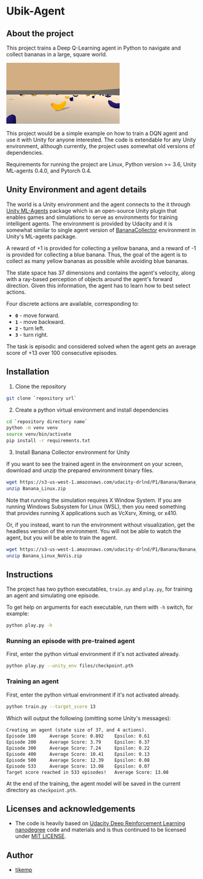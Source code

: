 # Ubik-Agent

## About the project

This project trains a Deep Q-Learning agent in Python to navigate and collect bananas in a large, square world.

![Trained Agent](files/banana-environment.gif)

This project would be a simple example on how to train a DQN agent and use it with Unity for anyone interested. The code is extendable for any Unity environment, although currently, the project uses somewhat old versions of dependencies.

Requirements for running the project are Linux, Python version >= 3.6, Unity ML-agents 0.4.0, and Pytorch 0.4.

## Unity Environment and agent details

The world is a Unity environment and the agent connects to the it through [Unity ML-Agents](https://github.com/Unity-Technologies/ml-agents) package which is an open-source Unity plugin that enables games and simulations to serve as environments for training intelligent agents. The environment is provided by Udacity and it is somewhat similar to single agent version of [BananaCollector](https://github.com/Unity-Technologies/ml-agents/blob/0.4.0/docs/Learning-Environment-Examples.md#banana-collector) environment in Unity's ML-agents package.

A reward of +1 is provided for collecting a yellow banana, and a reward of -1 is provided for collecting a blue banana. Thus, the goal of the agent is to collect as many yellow bananas as possible while avoiding blue bananas.

The state space has 37 dimensions and contains the agent's velocity, along with a ray-based perception of objects around the agent's forward direction.  Given this information, the agent has to learn how to best select actions.

Four discrete actions are available, corresponding to:
- **`0`** - move forward.
- **`1`** - move backward.
- **`2`** - turn left.
- **`3`** - turn right.

The task is episodic and considered solved when the agent gets an average score of +13 over 100 consecutive episodes.

## Installation

1. Clone the repository

```bash
git clone `repository url`
```

2. Create a python virtual environment and install dependencies

```bash
cd `repository directory name`
python -m venv venv
source venv/bin/activate
pip install -r requirements.txt
```

3. Install Banana Collector environment for Unity

If you want to see the trained agent in the environment on your screen, download and unzip the prepared environment binary files.

```bash
wget https://s3-us-west-1.amazonaws.com/udacity-drlnd/P1/Banana/Banana_Linux.zip
unzip Banana_Linux.zip
```

Note that running the simulation requires X Window System. If you are running Windows Subsystem for Linux (WSL), then you need something that provides running X applications such as VcXsrv, Xming, or x410.

Or, if you instead, want to run the environment without visualization, get the headless version of the environment. You will not be able to watch the agent, but you will be able to train the agent.

```bash
wget https://s3-us-west-1.amazonaws.com/udacity-drlnd/P1/Banana/Banana_Linux_NoVis.zip
unzip Banana_Linux_NoVis.zip
```

## Instructions

The project has two python executables, `train.py` and `play.py`, for training an agent and simulating one episode.

To get help on arguments for each executable, run them with `-h` switch, for example:

```bash
python play.py -h
```

### Running an episode with pre-trained agent

First, enter the python virtual environment if it's not activated already.

```bash
python play.py --unity_env files/checkpoint.pth
```

### Training an agent

First, enter the python virtual environment if it's not activated already.

```bash
python train.py --target_score 13
```

Which will output the following (omitting some Unity's messages):

```
Creating an agent (state size of 37, and 4 actions).
Episode 100     Average Score: 0.892    Epsilon: 0.61
Episode 200     Average Score: 3.79     Epsilon: 0.37
Episode 300     Average Score: 7.24     Epsilon: 0.22
Episode 400     Average Score: 10.41    Epsilon: 0.13
Episode 500     Average Score: 12.39    Epsilon: 0.08
Episode 533     Average Score: 13.08    Epsilon: 0.07
Target score reached in 533 episodes!   Average Score: 13.08
```

At the end of the training, the agent model will be saved in the current directory as `checkpoint.pth`.

## Licenses and acknowledgements

- The code is heavily based on [Udacity Deep Reinforcement Learning nanodegree](https://github.com/udacity/deep-reinforcement-learning/) code and materials and is thus continued to be licensed under [MIT LICENSE](LICENSE).

## Author

- [tjkemp](https://github.com/tjkemp)
